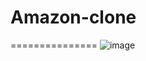 # Amazon-clone
===============
![image](https://github.com/Ritesh-iiitn/Amazon-clone/assets/162101325/c8c2efaf-abd9-48bd-83b8-bb180b760aa4)
